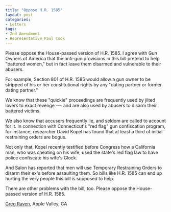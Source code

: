 ```yaml
---
title: "Oppose H.R. 1585"
layout: post
categories:
- Letters
tags:
- 2nd Amendment
- Representative Paul Cook
---
```


Please oppose the House-passed version of H.R. 1585. I agree with Gun Owners of America that the anti-gun provisions in this bill pretend to help "battered women," but in fact leave them disarmed and vulnerable to their abusers.

For example, Section 801 of H.R. 1585 would allow a gun owner to be stripped of his or her constitutional rights by any "dating partner or former dating partner."

We know that these "quickie" proceedings are frequently used by jilted lovers to exact revenge --- and are also used by abusers to disarm their battered victims.

We also know that accusers frequently lie, and seldom are called to account for it. In connection with Connecticut's "red flag" gun confiscation program, for instance, researcher David Kopel has found that at least a third of initial restraining orders are bogus.

Not only that, Kopel recently testified before Congress how a California man, who was cheating on his wife, used the state's red flag law to have police confiscate his wife's Glock.

And Salon has reported that men will use Temporary Restraining Orders to disarm their ex's before assaulting them. So bills like H.R. 1585 can end up hurting the very people this bill is supposed to help.

There are other problems with the bill, too. Please oppose the House-passed version of H.R. 1585.

[Greg Raven](https://www.gregraven.org/), Apple Valley, CA